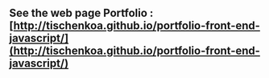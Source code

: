 See the web page **Portfolio** : [http://tischenkoa.github.io/portfolio-front-end-javascript/](http://tischenkoa.github.io/portfolio-front-end-javascript/)
---
